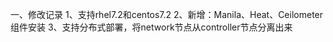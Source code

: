 一、修改记录
 1、支持rhel7.2和centos7.2 
 2、新增：Manila、Heat、Ceilometer组件安装 
 3、支持分布式部署，将network节点从controller节点分离出来
